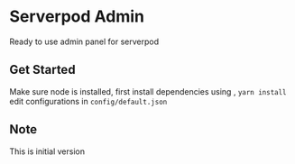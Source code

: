 # Serverpod Admin

Ready to use admin panel for serverpod


## Get Started

Make sure node is installed, first install dependencies using , `yarn install`
edit configurations in `config/default.json`

## Note

This is initial version